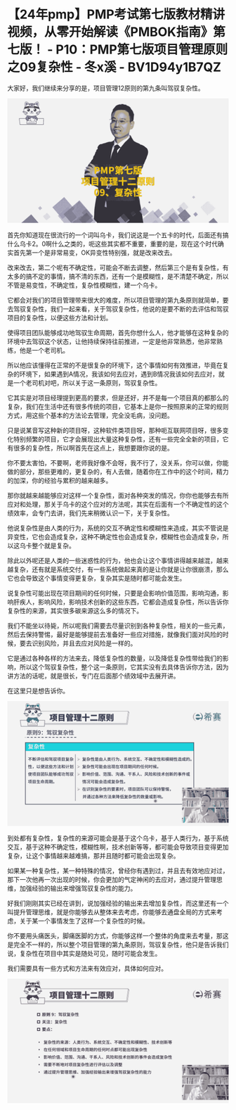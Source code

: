 # 【24年pmp】PMP考试第七版教材精讲视频，从零开始解读《PMBOK指南》第七版！ - P10：PMP第七版项目管理原则之09复杂性 - 冬x溪 - BV1D94y1B7QZ

大家好，我们继续来分享的是，项目管理12原则的第九条叫驾驭复杂性。

![](img/946eef480da48b40003e0169b2ba28b6_1.png)

首先你知道现在很流行的一个词叫乌卡，我们说这是一个五卡的时代，后面还有搞什么乌卡2。0啊什么之类的，呃这些其实都不重要，重要的是，现在这个时代确实首先第一个是非常易变，OK异变性特别强，就是改来改去。

改来改去，第二个呢有不确定性，可能会不断去调整，然后第三个是有复杂性，有太多的搞不定的事情，搞不清的东西，还有一个是模糊性，是不清楚不确定，所以不管是易变性，不确定性，复杂性模糊性，建一个乌卡。

它都会对我们的项目管理带来很大的难度，所以项目管理的第九条原则就简单，要去驾驭复杂性，我们一起来看，关于驾驭复杂性，他说的是要不断的去评估和驾驭项目的复杂性，以便这些方法和计划。

使得项目团队能够成功地驾驭生命周期，首先你想什么人，他才能够在这种复杂的环境中去驾驭这个状态，让他持续保持往前推进，一定是他非常熟悉，他非常熟练，他是一个老司机。

所以他应该懂得在正常的不是很复杂的环境下，这个事情如何有效推进，毕竟在复杂的环境下，如果遇到A情况，我该如何去应对，遇到B情况我该如何去应对，就是一个老司机对吧，所以关于这一条原则，驾驭复杂性。

它其实是对项目经理提到更高的要求，但是还好，并不是每一个项目真的都那么的复杂，我们在生活中还有很多传统的项目，它基本上是你一按照原来的正常的规则方式，用这些个基本的方法论去管理，完全没毛病，没问题。

只是说某音写这种新的项目呀，这种软件类项目呀，那种呃互联网项目呀，很多变化特别频繁的项目，它才会展现出大量这种复杂性，还有一些完全全新的项目，它有很多的复杂性，所以啊首先在这点上，我想要跟你说的是。

你不要太害怕，不要啊，老师我好像不会呀，我不行了，没关系，你可以做，你能做的部分，那些更难的，更复杂的，有人去做，随着你在工作中的这个时间，精力的加深，你的经验与累积的越来越多。

那你就越来越能够应对这样一个复杂性，面对各种突发的情况，你你也能够去有所应对和处理，那关于乌卡的这个应对的方法呢，其实在后面有一个不确定性的这个绩效率，会专门去讲，我们先来稍微认识一下，关于复杂性。

他说复杂性是由人类的行为，系统的交互不确定性和模糊性来造成，其实不管说是异变性，它也会造成复杂，这种不确定性也会造成复杂，模糊性也会造成复杂，所以这乌卡整个就是复杂。

除此以外呢还是人类的一些迷惑性的行为，他也会让这个事情讲得越来越混，越来越复杂，还有就是系统交付，有一些系统做起来真的是让你就是让你很崩溃，那么它也会导致这个事情变得更复杂，复杂其实是随时都可能会发生。

说复杂性可能出现在项目期间的任何时候，只要是会影响价值范围，影响沟通，影响肝疾人，影响风险，影响技术创新的这些东西，它都会造成复杂性，所以告诉你复杂性的来源，其实很多碳来源这么多的情况下。

我们不能坐以待毙，所以呢我们需要去尽量识别到各种复杂性，相关的一些元素，然后去保持警惕，最好是能够提前去准备好一些应对措施，就像我们面对风险的时候，要去识别风险，并且去应对风险是一样的。

它是通过各种各样的方法来去，降低复杂性的数量，以及降低复杂性带给我们的影响，所以这个驾驭复杂性，整个这一条原则，它其实没有去具体告诉你方法，因为讲方法的话呢，就是很长，专门在后面那个绩效域中去展开讲。

在这里只是想告诉你。

![](img/946eef480da48b40003e0169b2ba28b6_3.png)

到处都有复杂性，复杂性的来源可能会是基于这个乌卡，基于人类行为，基于系统交互，基于这种不确定性，模糊性啊，技术创新等等，都可能会导致项目变得更加复杂，让这个事情越来越难搞，那并且随时都可能会出现复杂。

如果某一种复杂性，某一种特殊的情况，曾经你有遇到过，并且去有效地应对过，那下一次他再一次出现的时候，你会更加的气定神闲的去应对，通过提升管理思维，加强经验的输出来增强驾驭复杂性的能力。

好我们刚刚其实已经在讲到，说加强经验的输出来去增加复杂性，而这里还有一个叫提升管理思维，就是你能够去从整体来去考虑，你能够去通盘全局的方式来考虑，关于某一个事情发生了这样一个复杂性的时候。

你不要用头痛医头，脚痛医脚的方式，你能够这样一个整体的角度来去考量，那这是完全不一样的，所以整个项目管理的第九条原则，驾驭复杂性，他只是告诉我们说，复杂性在项目中其实是随处可见，随时可能会发生。

我们需要具有一些方式和方法来有效应对，具体如何应对。

![](img/946eef480da48b40003e0169b2ba28b6_5.png)